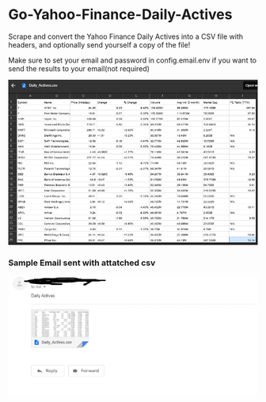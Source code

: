 # Go-Yahoo-Finance-Daily-Actives

Scrape and convert the Yahoo Finance Daily Actives into a CSV file with headers, and optionally send yourself a copy of the file!


Make sure to set your email and password in config.email.env if you want to send the results to your email(not required)

<img src="./readmepics/actives.png" />

### Sample Email sent with attatched csv
<img src="./readmepics/email.png" />

